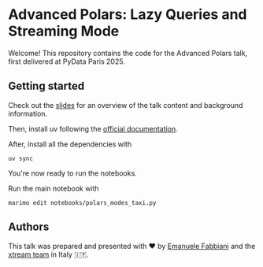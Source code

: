 # Advanced Polars: Lazy Queries and Streaming Mode

Welcome! This repository contains the code for the Advanced Polars talk, first delivered at PyData Paris 2025.

## Getting started
Check out the [slides](slides.pdf) for an overview of the talk content and background information.

Then, install uv following the [official documentation](https://docs.astral.sh/uv/getting-started/installation/).

After, install all the dependencies with
```shell
uv sync
```

You're now ready to run the notebooks.

Run the main notebook with
```shell
marimo edit notebooks/polars_modes_taxi.py
```

## Authors
This talk was prepared and presented with ❤️ by [Emanuele Fabbiani](https://www.linkedin.com/in/emanuelefabbiani/) and the [xtream team](https://www.linkedin.com/company/xtream-srl/) in Italy 🇮🇹.

